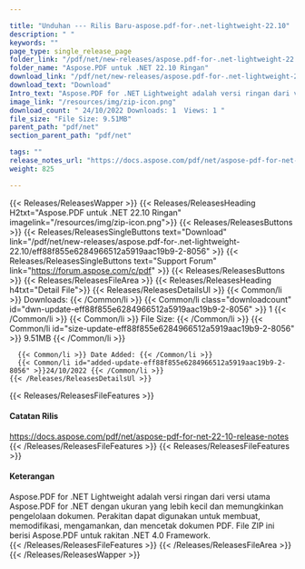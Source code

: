 ```yaml
---

title: "Unduhan --- Rilis Baru-aspose.pdf-for-.net-lightweight-22.10"
description: " "
keywords: ""
page_type: single_release_page
folder_link: "/pdf/net/new-releases/aspose.pdf-for-.net-lightweight-22.10/"
folder_name: "Aspose.PDF untuk .NET 22.10 Ringan"
download_link: "/pdf/net/new-releases/aspose.pdf-for-.net-lightweight-22.10/eff88f855e6284966512a5919aac19b9-2-8056"
download_text: "Download"
Intro_text: "Aspose.PDF for .NET Lightweight adalah versi ringan dari versi utama Aspose.PDF for .NET dengan ukuran yang lebih kecil dan memungkinkan pengelolaan dokumen. Perakitan dapat digunakan untuk membuat, memodifikasi, mengamankan, dan mencetak dokumen PDF. File ZIP ini berisi Aspose.PDF untuk rakitan .NET 4.0 Framework."
image_link: "/resources/img/zip-icon.png"
download_count: " 24/10/2022 Downloads: 1  Views: 1 "
file_size: "File Size: 9.51MB"
parent_path: "pdf/net"
section_parent_path: "pdf/net"

tags: ""
release_notes_url: "https://docs.aspose.com/pdf/net/aspose-pdf-for-net-22-10-release-notes"
weight: 825

---
```


{{< Releases/ReleasesWapper >}}
  {{< Releases/ReleasesHeading H2txt="Aspose.PDF untuk .NET 22.10 Ringan" imagelink="/resources/img/zip-icon.png">}}
  {{< Releases/ReleasesButtons >}}
    {{< Releases/ReleasesSingleButtons text="Download" link="/pdf/net/new-releases/aspose.pdf-for-.net-lightweight-22.10/eff88f855e6284966512a5919aac19b9-2-8056" >}}
    {{< Releases/ReleasesSingleButtons text="Support Forum" link="https://forum.aspose.com/c/pdf" >}}
  {{< Releases/ReleasesButtons >}}
  {{< Releases/ReleasesFileArea >}}
    {{< Releases/ReleasesHeading h4txt="Detail File">}}
    {{< Releases/ReleasesDetailsUl >}}
      {{< Common/li >}} Downloads: {{< /Common/li >}}
      {{< Common/li class="downloadcount" id="dwn-update-eff88f855e6284966512a5919aac19b9-2-8056" >}} 1 {{< /Common/li >}}
      {{< Common/li >}} File Size: {{< /Common/li >}}
      {{< Common/li id="size-update-eff88f855e6284966512a5919aac19b9-2-8056" >}} 9.51MB {{< /Common/li >}}

      {{< Common/li >}} Date Added: {{< /Common/li >}}
      {{< Common/li id="added-update-eff88f855e6284966512a5919aac19b9-2-8056" >}}24/10/2022 {{< /Common/li >}}
    {{< /Releases/ReleasesDetailsUl >}}

  {{< Releases/ReleasesFileFeatures >}}
      <h4>Catatan Rilis</h4><div> <a href='https://docs.aspose.com/pdf/net/aspose-pdf-for-net-22-10-release-notes'>https://docs.aspose.com/pdf/net/aspose-pdf-for-net-22-10-release-notes</a></div>
  {{< /Releases/ReleasesFileFeatures >}}
  {{< Releases/ReleasesFileFeatures >}}
      <h4>Keterangan</h4><div class="HTMLDescription"> Aspose.PDF for .NET Lightweight adalah versi ringan dari versi utama Aspose.PDF for .NET dengan ukuran yang lebih kecil dan memungkinkan pengelolaan dokumen. Perakitan dapat digunakan untuk membuat, memodifikasi, mengamankan, dan mencetak dokumen PDF. File ZIP ini berisi Aspose.PDF untuk rakitan .NET 4.0 Framework.</div>
  {{< /Releases/ReleasesFileFeatures >}}
 {{< /Releases/ReleasesFileArea >}}
{{< /Releases/ReleasesWapper >}}



